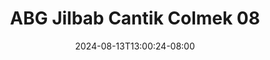--- 
title: "ABG Jilbab Cantik Colmek 08"
description: "download bokeh ABG Jilbab Cantik Colmek 08 instagram   baru"
date: 2024-08-13T13:00:24-08:00
file_code: "o1gy47dkjusq"
draft: false
cover: "9jyqy62l0rjrian6.jpg"
tags: ["ABG", "Jilbab", "Cantik", "Colmek", "bokep-indo", "bokep-viral", "bokep-ig"]
length: 75
fld_id: "1483822"
foldername: "Adinda"
categories: ["Adinda"]
views: 0
---